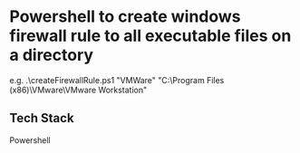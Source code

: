 # Powershell to create windows firewall rule to all executable files on a directory
e.g. .\createFirewallRule.ps1 "VMWare" "C:\Program Files (x86)\VMware\VMware Workstation"

## Tech Stack
Powershell
